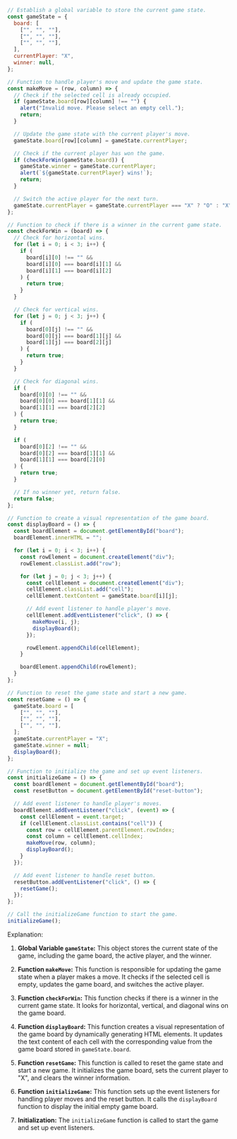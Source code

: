```javascript
// Establish a global variable to store the current game state.
const gameState = {
  board: [
    ["", "", ""],
    ["", "", ""],
    ["", "", ""],
  ],
  currentPlayer: "X",
  winner: null,
};

// Function to handle player's move and update the game state.
const makeMove = (row, column) => {
  // Check if the selected cell is already occupied.
  if (gameState.board[row][column] !== "") {
    alert("Invalid move. Please select an empty cell.");
    return;
  }

  // Update the game state with the current player's move.
  gameState.board[row][column] = gameState.currentPlayer;

  // Check if the current player has won the game.
  if (checkForWin(gameState.board)) {
    gameState.winner = gameState.currentPlayer;
    alert(`${gameState.currentPlayer} wins!`);
    return;
  }

  // Switch the active player for the next turn.
  gameState.currentPlayer = gameState.currentPlayer === "X" ? "O" : "X";
};

// Function to check if there is a winner in the current game state.
const checkForWin = (board) => {
  // Check for horizontal wins.
  for (let i = 0; i < 3; i++) {
    if (
      board[i][0] !== "" &&
      board[i][0] === board[i][1] &&
      board[i][1] === board[i][2]
    ) {
      return true;
    }
  }

  // Check for vertical wins.
  for (let j = 0; j < 3; j++) {
    if (
      board[0][j] !== "" &&
      board[0][j] === board[1][j] &&
      board[1][j] === board[2][j]
    ) {
      return true;
    }
  }

  // Check for diagonal wins.
  if (
    board[0][0] !== "" &&
    board[0][0] === board[1][1] &&
    board[1][1] === board[2][2]
  ) {
    return true;
  }

  if (
    board[0][2] !== "" &&
    board[0][2] === board[1][1] &&
    board[1][1] === board[2][0]
  ) {
    return true;
  }

  // If no winner yet, return false.
  return false;
};

// Function to create a visual representation of the game board.
const displayBoard = () => {
  const boardElement = document.getElementById("board");
  boardElement.innerHTML = "";

  for (let i = 0; i < 3; i++) {
    const rowElement = document.createElement("div");
    rowElement.classList.add("row");

    for (let j = 0; j < 3; j++) {
      const cellElement = document.createElement("div");
      cellElement.classList.add("cell");
      cellElement.textContent = gameState.board[i][j];

      // Add event listener to handle player's move.
      cellElement.addEventListener("click", () => {
        makeMove(i, j);
        displayBoard();
      });

      rowElement.appendChild(cellElement);
    }

    boardElement.appendChild(rowElement);
  }
};

// Function to reset the game state and start a new game.
const resetGame = () => {
  gameState.board = [
    ["", "", ""],
    ["", "", ""],
    ["", "", ""],
  ];
  gameState.currentPlayer = "X";
  gameState.winner = null;
  displayBoard();
};

// Function to initialize the game and set up event listeners.
const initializeGame = () => {
  const boardElement = document.getElementById("board");
  const resetButton = document.getElementById("reset-button");

  // Add event listener to handle player's moves.
  boardElement.addEventListener("click", (event) => {
    const cellElement = event.target;
    if (cellElement.classList.contains("cell")) {
      const row = cellElement.parentElement.rowIndex;
      const column = cellElement.cellIndex;
      makeMove(row, column);
      displayBoard();
    }
  });

  // Add event listener to handle reset button.
  resetButton.addEventListener("click", () => {
    resetGame();
  });
};

// Call the initializeGame function to start the game.
initializeGame();
```

Explanation:

1. **Global Variable `gameState`:** This object stores the current state of the game, including the game board, the active player, and the winner.

2. **Function `makeMove`:** This function is responsible for updating the game state when a player makes a move. It checks if the selected cell is empty, updates the game board, and switches the active player.

3. **Function `checkForWin`:** This function checks if there is a winner in the current game state. It looks for horizontal, vertical, and diagonal wins on the game board.

4. **Function `displayBoard`:** This function creates a visual representation of the game board by dynamically generating HTML elements. It updates the text content of each cell with the corresponding value from the game board stored in `gameState.board`.

5. **Function `resetGame`:** This function is called to reset the game state and start a new game. It initializes the game board, sets the current player to "X", and clears the winner information.

6. **Function `initializeGame`:** This function sets up the event listeners for handling player moves and the reset button. It calls the `displayBoard` function to display the initial empty game board.

7. **Initialization:** The `initializeGame` function is called to start the game and set up event listeners.